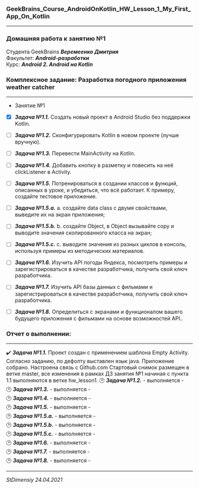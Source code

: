 ### GeekBrains_Course_AndroidOnKotlin_HW_Lesson_1_My_First_App_On_Kotlin
---
### Домашняя работа к занятию №1
Студента GeekBrains ***Веремеенко Дмитрия***    
Факультет: ***Android-разработки***    
Курс: ***Android 2. Android на Kotlin***    
### Комплексное задание: Разработка погодного приложения weather catcher
---
- Занятие №1
- [X] ***Задача №1.1.***	Создать новый проект в Android Studio без поддержки Kotlin.
- [ ] ***Задача №1.2.***	Сконфигурировать Kotlin в новом проекте (лучше вручную).    
- [ ] ***Задача №1.3.***	Перевести MainActivity на Kotlin. 
- [ ] ***Задача №1.4.***	Добавить кнопку в разметку и повесить на неё clickListener в Activity. 
- [ ] ***Задача №1.5.***	Потренироваться в создании классов и функций, описанных в уроке, и убедиться, что всё работает. К примеру, создайте тестовое приложение.
- [ ] ***Задача №1.5.a.***	a.	создайте data class с двумя свойствами, выведите их на экран приложения;
- [ ] ***Задача №1.5.b.***	b.	создайте Object, в Object вызывайте copy и выводите значения скопированного класса на экран;
- [ ] ***Задача №1.5.c.***	c.	выводите значения из разных циклов в консоль, используя примеры из методических материалов.
- [ ] ***Задача №1.6.***	Изучить API погоды Яндекса, посмотреть примеры и зарегистрироваться в качестве разработчика, получить свой ключ разработчика.
- [ ] ***Задача №1.7.***	Изучить API базы данных с фильмами и зарегистрироваться в качестве разработчика, получить свой ключ разработчика.
- [ ] ***Задача №1.8.***	Определиться с экранами и функционалом вашего будущего приложения с фильмами на основе возможностей API..


### Отчет о выполнении:
---    
:heavy_check_mark: ***Задача №1.1.*** Проект создан с применением шаблона Empty Activity. Согласно заданию, по
 дефолту выставлен язык java. Приложение собрано. Настроена связь с Github.com Стартовый снимок размещен
 в ветке master, все изменения в рамках ДЗ занятия №1 начиная с пункта 1.1 выполняются в ветке hw_lesson1.
:clock2: ***Задача №1.2.*** - выполняется -    
:clock2: ***Задача №1.3.*** - выполняется -       
:clock2: ***Задача №1.4.***	- выполняется -  
:clock2: ***Задача №1.5.***	- выполняется -  
:clock2: ***Задача №1.5.a.*** - выполняется -            
:clock2: ***Задача №1.5.b.*** - выполняется -        
:clock2: ***Задача №1.5.c.*** - выполняется -    
:clock2: ***Задача №1.6.***	- выполняется -            
:clock2: ***Задача №1.7.***	- выполняется -    
:clock2: ***Задача №1.8.***	- выполняется -        

---   

*StDimensiy 24.04.2021*
